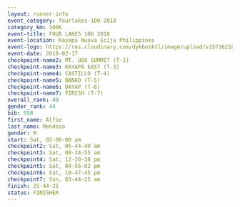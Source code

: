 ```yaml
---
layout: runner-info 
event_category: fourlakes-100-2018 
category_km: 100K 
event-title: FOUR LAKES 100 2018 
event-location: Kayapa Nueva Ecija Philippines 
event-logo: https://res.cloudinary.com/dykbosktl/image/upload/v1573622832/Logo/logo_1_hdutmh.jpg 
event-date: 2018-02-17 
checkpoint-name2: MT. UGO SUMMIT (T-2) 
checkpoint-name3: KAYAPA EAST (T-3) 
checkpoint-name4: CASTILLO (T-4) 
checkpoint-name5: BANAO (T-5) 
checkpoint-name6: DAYAP (T-6) 
checkpoint-name7: FINISH (T-7) 
overall_rank: 49
gender_rank: 44
bib: 558
first_name: Alfie
last_name: Mendoza
gender: M
start: Sat, 02-00-00 am
checkpoint2: Sat, 05-44-49 am
checkpoint3: Sat, 08-34-55 am
checkpoint4: Sat, 12-30-38 pm
checkpoint5: Sat, 04-56-02 pm
checkpoint6: Sat, 10-47-45 pm
checkpoint7: Sun, 03-44-25 am
finish: 25-44-25
status: FINISHER
---
```


